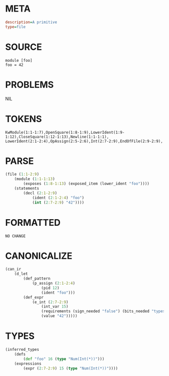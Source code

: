 # META
~~~ini
description=A primitive
type=file
~~~
# SOURCE
~~~roc
module [foo]
foo = 42
~~~
# PROBLEMS
NIL
# TOKENS
~~~zig
KwModule(1:1-1:7),OpenSquare(1:8-1:9),LowerIdent(1:9-1:12),CloseSquare(1:12-1:13),Newline(1:1-1:1),
LowerIdent(2:1-2:4),OpAssign(2:5-2:6),Int(2:7-2:9),EndOfFile(2:9-2:9),
~~~
# PARSE
~~~clojure
(file (1:1-2:9)
	(module (1:1-1:13)
		(exposes (1:8-1:13) (exposed_item (lower_ident "foo"))))
	(statements
		(decl (2:1-2:9)
			(ident (2:1-2:4) "foo")
			(int (2:7-2:9) "42"))))
~~~
# FORMATTED
~~~roc
NO CHANGE
~~~
# CANONICALIZE
~~~clojure
(can_ir
	(d_let
		(def_pattern
			(p_assign (2:1-2:4)
				(pid 12)
				(ident "foo")))
		(def_expr
			(e_int (2:7-2:9)
				(int_var 15)
				(requirements (sign_needed "false") (bits_needed "types.types.Num.Int.BitsNeeded.7"))
				(value "42")))))
~~~
# TYPES
~~~clojure
(inferred_types
	(defs
		(def "foo" 16 (type "Num(Int(*))")))
	(expressions
		(expr (2:7-2:9) 15 (type "Num(Int(*))"))))
~~~